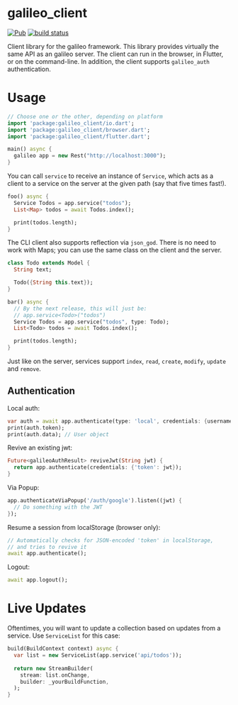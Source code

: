 # galileo_client

[![Pub](https://img.shields.io/pub/v/galileo_client.svg)](https://pub.dartlang.org/packages/galileo_client)
[![build status](https://travis-ci.org/galileo-dart/client.svg)](https://travis-ci.org/galileo-dart/client)

Client library for the galileo framework.
This library provides virtually the same API as an galileo server.
The client can run in the browser, in Flutter, or on the command-line.
In addition, the client supports `galileo_auth` authentication.

# Usage

```dart
// Choose one or the other, depending on platform
import 'package:galileo_client/io.dart';
import 'package:galileo_client/browser.dart';
import 'package:galileo_client/flutter.dart';

main() async {
  galileo app = new Rest("http://localhost:3000");
}
```

You can call `service` to receive an instance of `Service`, which acts as a client to a
service on the server at the given path (say that five times fast!).

```dart
foo() async {
  Service Todos = app.service("todos");
  List<Map> todos = await Todos.index();

  print(todos.length);
}
```

The CLI client also supports reflection via `json_god`. There is no need to work with Maps;
you can use the same class on the client and the server.

```dart
class Todo extends Model {
  String text;

  Todo({String this.text});
}

bar() async {
  // By the next release, this will just be:
  // app.service<Todo>("todos")
  Service Todos = app.service("todos", type: Todo);
  List<Todo> todos = await Todos.index();

  print(todos.length);
}
```

Just like on the server, services support `index`, `read`, `create`, `modify`, `update` and
`remove`.

## Authentication
Local auth:
```dart
var auth = await app.authenticate(type: 'local', credentials: {username: ..., password: ...});
print(auth.token);
print(auth.data); // User object
```

Revive an existing jwt:
```dart
Future<galileoAuthResult> reviveJwt(String jwt) {
  return app.authenticate(credentials: {'token': jwt});
}
```

Via Popup:
```dart
app.authenticateViaPopup('/auth/google').listen((jwt) {
  // Do something with the JWT
});
```

Resume a session from localStorage (browser only):
```dart
// Automatically checks for JSON-encoded 'token' in localStorage,
// and tries to revive it
await app.authenticate();
```

Logout:
```dart
await app.logout();
```

# Live Updates
Oftentimes, you will want to update a collection based on updates from a service.
Use `ServiceList` for this case:

```dart
build(BuildContext context) async {
  var list = new ServiceList(app.service('api/todos'));
  
  return new StreamBuilder(
    stream: list.onChange,
    builder: _yourBuildFunction,
  );
}
```